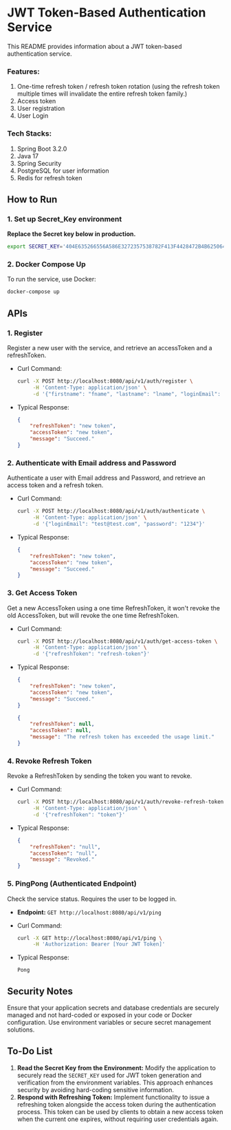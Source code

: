 # JWT Token-Based Authentication Service
This README provides information about a JWT token-based authentication service. 

### Features:
1. One-time refresh token / refresh token rotation
(using the refresh token multiple times will invalidate the entire refresh token family.)
2. Access token
3. User registration
4. User Login

### Tech Stacks:

1. Spring Boot 3.2.0
2. Java 17
3. Spring Security
4. PostgreSQL for user information
5. Redis for refresh token

## How to Run
### 1. Set up Secret_Key environment
**Replace the Secret key below in production.**

```bash
export SECRET_KEY='404E635266556A586E3272357538782F413F4428472B4B6250645367566B5970'
```

### 2. Docker Compose Up

To run the service, use Docker:

```bash
docker-compose up
```



## APIs

### 1. Register

Register a new user with the service,
and retrieve an accessToken and a refreshToken.

- Curl Command:

  ```bash
  curl -X POST http://localhost:8080/api/v1/auth/register \
       -H 'Content-Type: application/json' \
       -d '{"firstname": "fname", "lastname": "lname", "loginEmail": "test@test.com", "password": "1234"}'
  ```

- Typical Response:

  ```json
  {
      "refreshToken": "new token",
      "accessToken": "new token",
      "message": "Succeed."
  }
  ```

### 2. Authenticate with Email address and Password

Authenticate a user with Email address and Password,
and retrieve an access token and a refresh token.

- Curl Command:

  ```bash
  curl -X POST http://localhost:8080/api/v1/auth/authenticate \
       -H 'Content-Type: application/json' \
       -d '{"loginEmail": "test@test.com", "password": "1234"}'
  ```

- Typical Response:

  ```json
  {
      "refreshToken": "new token",
      "accessToken": "new token",
      "message": "Succeed."
  }
  ```

### 3. Get Access Token

Get a new AccessToken using a one time RefreshToken, 
it won't revoke the old AccessToken, but will revoke the one time RefreshToken.

- Curl Command:

  ```bash
  curl -X POST http://localhost:8080/api/v1/auth/get-access-token \
       -H 'Content-Type: application/json' \
       -d '{"refreshToken": "refresh-token"}'
  ```

- Typical Response:

  ```json
  {
      "refreshToken": "new token",
      "accessToken": "new token",
      "message": "Succeed."
  }
  ```

  ```json
  {
      "refreshToken": null,
      "accessToken": null,
      "message": "The refresh token has exceeded the usage limit."
  }
  ```

### 4. Revoke Refresh Token

Revoke a RefreshToken by sending the token you want to revoke.

- Curl Command:

  ```bash
  curl -X POST http://localhost:8080/api/v1/auth/revoke-refresh-token \
       -H 'Content-Type: application/json' \
       -d '{"refreshToken": "token"}'
  ```

- Typical Response:

  ```json
  {
      "refreshToken": "null",
      "accessToken": "null",
      "message": "Revoked."
  }
  ```

### 5. PingPong (Authenticated Endpoint)

Check the service status. Requires the user to be logged in.

- **Endpoint:** `GET http://localhost:8080/api/v1/ping`

- Curl Command:

  ```bash
  curl -X GET http://localhost:8080/api/v1/ping \
       -H 'Authorization: Bearer [Your JWT Token]'
  ```

- Typical Response:

  ```
  Pong
  ```



## Security Notes
Ensure that your application secrets and database credentials are securely managed and not hard-coded or exposed in your code or Docker configuration. Use environment variables or secure secret management solutions.



## To-Do List

1. **Read the Secret Key from the Environment:** Modify the application to securely read the `SECRET_KEY` used for JWT token generation and verification from the environment variables. This approach enhances security by avoiding hard-coding sensitive information.
2. **Respond with Refreshing Token:** Implement functionality to issue a refreshing token alongside the access token during the authentication process. This token can be used by clients to obtain a new access token when the current one expires, without requiring user credentials again.